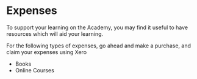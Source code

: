 # Expenses

To support your learning on the Academy, you may find it useful to have resources which will aid your learning. 

For the following types of expenses, go ahead and make a purchase, and claim your expenses using Xero

* Books
* Online Courses